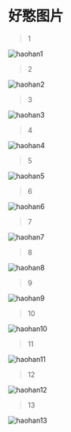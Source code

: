 # 好憨图片

>1

<img src="https://shm-znho.oss-cn-beijing.aliyuncs.com/haohan/1.jpg" alt="haohan1"/>

> 2

<img src="https://shm-znho.oss-cn-beijing.aliyuncs.com/haohan/2.jpg" alt="haohan2"/>

> 3

<img src="https://shm-znho.oss-cn-beijing.aliyuncs.com/haohan/3.jpg" alt="haohan3"/>

> 4

<img src="https://shm-znho.oss-cn-beijing.aliyuncs.com/haohan/4.jpg" alt="haohan4"/>

> 5

<img src="https://shm-znho.oss-cn-beijing.aliyuncs.com/haohan/5.jpg" alt="haohan5"/>

> 6

<img src="https://shm-znho.oss-cn-beijing.aliyuncs.com/haohan/6.jpg" alt="haohan6"/>

> 7

<img src="https://shm-znho.oss-cn-beijing.aliyuncs.com/haohan/7.jpg" alt="haohan7"/>

> 8

<img src="https://shm-znho.oss-cn-beijing.aliyuncs.com/haohan/8.jpg" alt="haohan8"/>

> 9

<img src="https://shm-znho.oss-cn-beijing.aliyuncs.com/haohan/9.jpg" alt="haohan9"/>

> 10

<img src="https://shm-znho.oss-cn-beijing.aliyuncs.com/haohan/10.jpg" alt="haohan10"/>

> 11

<img src="https://shm-znho.oss-cn-beijing.aliyuncs.com/haohan/11.jpg" alt="haohan11"/>

> 12

<img src="https://shm-znho.oss-cn-beijing.aliyuncs.com/haohan/12.jpg" alt="haohan12"/>

> 13

<img src="https://shm-znho.oss-cn-beijing.aliyuncs.com/haohan/13.jpg" alt="haohan13"/>